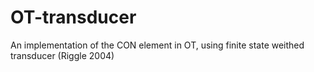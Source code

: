 # OT-transducer
An implementation of the CON element in OT, using finite state weithed transducer (Riggle 2004)
